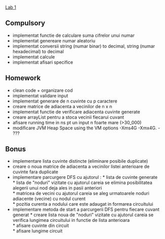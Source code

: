 <a href="https://profs.info.uaic.ro/~acf/java/labs/lab_01.html" target="_blank">Lab 1</a>

Compulsory
-
- implementat functie de calculare suma cifrelor unui numar
- implementat genereare numar aleatoriu
- implementat conversii string (numar binar) to decimal, string (numar hexadecimal) to decimal
- implementat calcule
- implementat afisari specifice

Homework 
-
- clean code + organizare cod
- implementat validare input
- implementat generare de n cuvinte cu p caractere
- creare matrice de adiacenta a vecinilor de n x n
- implementat functie de verificare adiacenta cuvinte generate
- creare arrayList pentru a stoca vecinii fiecarui cuvant
- afisare running time in ns pt un input n foarte mare (>30_000)
- modificare JVM Heap Space using the VM options -Xms4G -Xmx4G. - ???

Bonus
-
- implementare lista cuvinte distincte (eliminare posibile duplicate)
- creare o noua matrice de adiacenta a vecinilor listei anterioare de cuvinte fara duplicate
- implementare parcurgere DFS cu ajutorul :
      *  lista de cuvinte generate<br/>
      *  lista de "noduri" vizitate cu ajutorul careia se elimina posibilitatea alegerii unui nod deja ales in pasii anteriori<br/>
      *  matricea de vecini cu ajutorul careia se aleg urmatoarele noduri adiacente (vecine) cu nodul curent<br/>
      *  pozitia curenta a nodului care este adaugat in formarea circuitului<br/>
- implementare metoda de start a parcurgerii DFS pentru fiecare cuvant generat
      * creare lista noua de "noduri" vizitate cu ajutorul careia se verifica lungimea circuitului in functie de lista anterioara<br/>
      * afisare cuvinte din circuit<br/>
      * afisare lungime circuit<br/>
